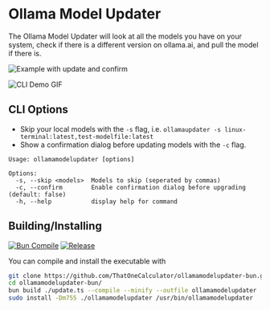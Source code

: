 # Ollama Model Updater

The Ollama Model Updater will look at all the models you have on your system, check if there is a different version on ollama.ai, and pull the model if there is.

![Example with update and confirm](https://github.com/ThatOneCalculator/ollamamodelupdater-bun/assets/44733677/39236856-d2c0-4920-9806-d4b6383f6c00)

![CLI Demo GIF](https://github.com/ThatOneCalculator/ollamamodelupdater-bun/assets/44733677/86b5fd81-5bbc-437c-8141-cb1e94b3d701)

## CLI Options

- Skip your local models with the `-s` flag, i.e. `ollamaupdater -s linux-terminal:latest,test-modelfile:latest`
- Show a confirmation dialog before updating models with the `-c` flag.

```man
Usage: ollamamodelupdater [options]

Options:
  -s, --skip <models>  Models to skip (seperated by commas)
  -c, --confirm        Enable confirmation dialog before upgrading (default: false)
  -h, --help           display help for command
```

## Building/Installing

[![Bun Compile](https://github.com/ThatOneCalculator/ollamamodelupdater-bun/actions/workflows/main.yml/badge.svg)](https://github.com/ThatOneCalculator/ollamamodelupdater-bun/actions/workflows/main.yml) [![Release](https://github.com/ThatOneCalculator/ollamamodelupdater-bun/actions/workflows/release.yml/badge.svg)](https://github.com/ThatOneCalculator/ollamamodelupdater-bun/actions/workflows/release.yml)

You can compile and install the executable with

```sh
git clone https://github.com/ThatOneCalculator/ollamamodelupdater-bun.git
cd ollamamodelupdater-bun/
bun build ./update.ts --compile --minify --outfile ollamamodelupdater
sudo install -Dm755 ./ollamamodelupdater /usr/bin/ollamamodelupdater
```
